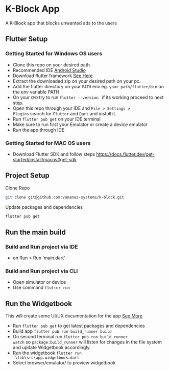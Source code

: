 # K-Block App

A K-Block app that blocks unwanted ads to the users

## Flutter Setup

### Getting Started for Windows OS users
 - Clone this repo on your desired path.
 - Recommended IDE [Android Studio](https://developer.android.com/)
 - Download flutter framework [See Here](https://docs.flutter.dev/get-started/install/windows)
 - Extract the downloaded zip on your desired path on your pc.
 - Add the flutter directory on your <code>PATH</code> env eg. <code>your_path/flutter/bin</code> on the env variable PATH.
 - On your <code>CMD</code> try to run <code>flutter --version </code> if its working proceed to next step.
 - Open this repo through your IDE and <code>File > Settings > Plugins</code> search for <code>Flutter</code> and <code>Dart</code> and install it.
 - Run <code>flutter pub get</code> on your IDE terminal
 - Make sure to run first your Emulator or create a device emulator
 - Run the app through IDE

### Getting Started for MAC OS users
 - Download Flutter SDK and follow steps https://docs.flutter.dev/get-started/install/macos#get-sdk

## Project Setup

Clone Repo
```sh
git clone git@github.com:vananaz-systems/k-block.git
```

Update packages and dependencies
```sh
flutter pub get
```

## Run the main build

### Build and Run project via IDE
 - on Run > Run 'main.dart' <code></code>

### Build and Run project via CLI
 - Open simulator or device
 - Use command <code>flutter run</code>


## Run the Widgetbook

 This will create some UI/UX documentation for the app [See More](https://docs.widgetbook.io/widgetbook/overview)
- Run <code>flutter pub get</code> to get latest packages and dependencies
- Build app <code>flutter pub run build_runner build</code>
- On second terminal run <code>flutter pub run build_runner watch</code> so <code>package:build_runner</code> will listen for changes in the file system and update Widgetbook accordingly.
- Run the widgetbook <code>flutter run .\lib\src\app.widgetbook.dart</code>
- Select browser/emulator/ to preview widgetbook